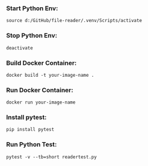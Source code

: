### Start Python Env:
```
source d:/GitHub/file-reader/.venv/Scripts/activate
```

### Stop Python Env:
```
deactivate
```

### Build Docker Container:
```
docker build -t your-image-name .
```

### Run Docker Container:
```
docker run your-image-name
```
### Install pytest:
```
pip install pytest
```

### Run Python Test:
```
pytest -v --tb=short readertest.py
```
